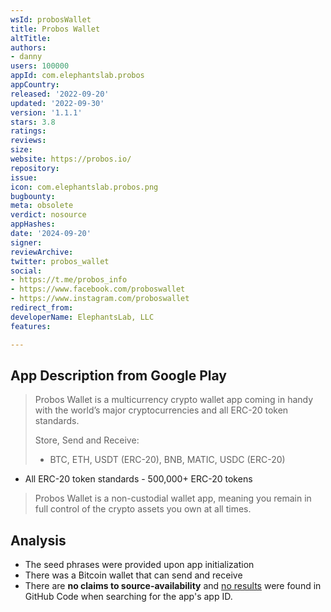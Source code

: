 ```yaml
---
wsId: probosWallet
title: Probos Wallet
altTitle: 
authors:
- danny
users: 100000
appId: com.elephantslab.probos
appCountry: 
released: '2022-09-20'
updated: '2022-09-30'
version: '1.1.1'
stars: 3.8
ratings: 
reviews: 
size: 
website: https://probos.io/
repository: 
issue: 
icon: com.elephantslab.probos.png
bugbounty: 
meta: obsolete
verdict: nosource
appHashes: 
date: '2024-09-20'
signer: 
reviewArchive: 
twitter: probos_wallet
social:
- https://t.me/probos_info
- https://www.facebook.com/proboswallet
- https://www.instagram.com/proboswallet
redirect_from: 
developerName: ElephantsLab, LLC
features: 

---
```


## App Description from Google Play 

> Probos Wallet is a multicurrency crypto wallet app coming in handy with the world’s major cryptocurrencies and all ERC-20 token standards.
> 
> Store, Send and Receive:
> - BTC, ETH, USDT (ERC-20), BNB, MATIC, USDC (ERC-20)
- All ERC-20 token standards - 500,000+ ERC-20 tokens
>
> Probos Wallet is a non-custodial wallet app, meaning you remain in full control of the crypto assets you own at all times. 

## Analysis 

- The seed phrases were provided upon app initialization
- There was a Bitcoin wallet that can send and receive 
- There are **no claims to source-availability** and [no results](https://github.com/search?q=com.elephantslab.probos&type=repositories) were found in GitHub Code when searching for the app's app ID.